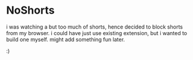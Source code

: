 # NoShorts

i was watching a but too much of shorts, hence decided to block shorts from my browser. 
i could have just use existing extension, but i wanted to build one myself.
might add something fun later.


:) 

